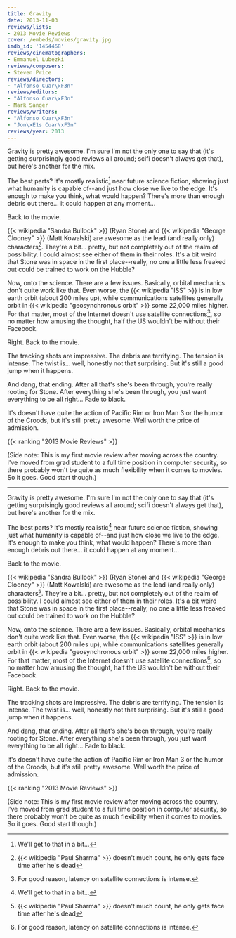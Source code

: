 ```yaml
---
title: Gravity
date: 2013-11-03
reviews/lists:
- 2013 Movie Reviews
cover: /embeds/movies/gravity.jpg
imdb_id: '1454468'
reviews/cinematographers:
- Emmanuel Lubezki
reviews/composers:
- Steven Price
reviews/directors:
- "Alfonso Cuar\xF3n"
reviews/editors:
- "Alfonso Cuar\xF3n"
- Mark Sanger
reviews/writers:
- "Alfonso Cuar\xF3n"
- "Jon\xE1s Cuar\xF3n"
reviews/year: 2013
---
```

Gravity is pretty awesome. I'm sure I'm not the only one to say that (it's getting surprisingly good reviews all around; scifi doesn't always get that), but here's another for the mix.

<!--more-->

The best parts? It's mostly realistic[^1] near future science fiction, showing just what humanity is capable of--and just how close we live to the edge. It's enough to make you think, what would happen? There's more than enough debris out there... it could happen at any moment...

Back to the movie.

{{< wikipedia "Sandra Bullock" >}} (Ryan Stone) and {{< wikipedia "George Clooney" >}} (Matt Kowalski) are awesome as the lead (and really only) characters[^2]. They're a bit... pretty, but not completely out of the realm of possibility. I could almost see either of them in their roles. It's a bit weird that Stone was in space in the first place--really, no one a little less freaked out could be trained to work on the Hubble?

Now, onto the science. There are a few issues. Basically, orbital mechanics don't quite work like that. Even worse, the {{< wikipedia "ISS" >}} is in low earth orbit (about 200 miles up), while communications satellites generally orbit in {{< wikipedia "geosynchronous orbit" >}} some 22,000 miles higher. For that matter, most of the Internet doesn't use satellite connections[^3], so no matter how amusing the thought, half the US wouldn't be without their Facebook.

Right. Back to the movie. 

The tracking shots are impressive. The debris are terrifying. The tension is intense. The twist is... well, honestly not that surprising. But it's still a good jump when it happens. 

And dang, that ending. After all that's she's been through, you're really rooting for Stone. After everything she's been through, you just want everything to be all right... Fade to black.

It's doesn't have quite the action of Pacific Rim or Iron Man 3 or the humor of the Croods, but it's still pretty awesome. Well worth the price of admission.

{{< ranking "2013 Movie Reviews" >}}

(Side note: This is my first movie review after moving across the country. I've moved from grad student to a full time position in computer security, so there probably won't be quite as much flexibility when it comes to movies. So it goes. Good start though.)

[^1]: We'll get to that in a bit...
[^2]: {{< wikipedia "Paul Sharma" >}} doesn't much count, he only gets face time after he's dead
[^3]: For good reason, latency on satellite connections is intense.
---
Gravity is pretty awesome. I'm sure I'm not the only one to say that (it's getting surprisingly good reviews all around; scifi doesn't always get that), but here's another for the mix.

<!--more-->

The best parts? It's mostly realistic[^1] near future science fiction, showing just what humanity is capable of--and just how close we live to the edge. It's enough to make you think, what would happen? There's more than enough debris out there... it could happen at any moment...

Back to the movie.

{{< wikipedia "Sandra Bullock" >}} (Ryan Stone) and {{< wikipedia "George Clooney" >}} (Matt Kowalski) are awesome as the lead (and really only) characters[^2]. They're a bit... pretty, but not completely out of the realm of possibility. I could almost see either of them in their roles. It's a bit weird that Stone was in space in the first place--really, no one a little less freaked out could be trained to work on the Hubble?

Now, onto the science. There are a few issues. Basically, orbital mechanics don't quite work like that. Even worse, the {{< wikipedia "ISS" >}} is in low earth orbit (about 200 miles up), while communications satellites generally orbit in {{< wikipedia "geosynchronous orbit" >}} some 22,000 miles higher. For that matter, most of the Internet doesn't use satellite connections[^3], so no matter how amusing the thought, half the US wouldn't be without their Facebook.

Right. Back to the movie. 

The tracking shots are impressive. The debris are terrifying. The tension is intense. The twist is... well, honestly not that surprising. But it's still a good jump when it happens. 

And dang, that ending. After all that's she's been through, you're really rooting for Stone. After everything she's been through, you just want everything to be all right... Fade to black.

It's doesn't have quite the action of Pacific Rim or Iron Man 3 or the humor of the Croods, but it's still pretty awesome. Well worth the price of admission.

{{< ranking "2013 Movie Reviews" >}}

(Side note: This is my first movie review after moving across the country. I've moved from grad student to a full time position in computer security, so there probably won't be quite as much flexibility when it comes to movies. So it goes. Good start though.)

[^1]: We'll get to that in a bit...
[^2]: {{< wikipedia "Paul Sharma" >}} doesn't much count, he only gets face time after he's dead
[^3]: For good reason, latency on satellite connections is intense.